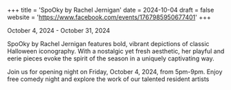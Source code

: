 +++
title = 'SpoOky by Rachel Jernigan'
date = 2024-10-04
draft = false
website = 'https://www.facebook.com/events/1767985950677401'
+++

October 4, 2024 - October 31, 2024

SpoOky by Rachel Jernigan features bold, vibrant depictions of classic Halloween iconography. With a nostalgic yet fresh aesthetic, her playful and eerie pieces evoke the spirit of the season in a uniquely captivating way.

Join us for opening night on Friday, October 4, 2024, from 5pm-9pm. Enjoy free comedy night and explore the work of our talented resident artists